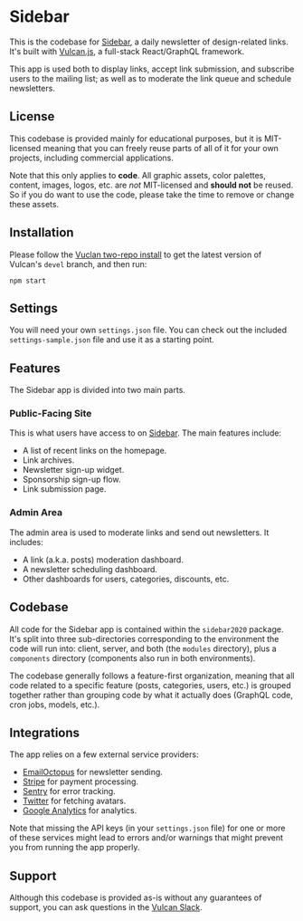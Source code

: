 # Sidebar

This is the codebase for [Sidebar](http://sidebar.io/), a daily newsletter of design-related links. It's built with [Vulcan.js](http://vulcanjs.org/), a full-stack React/GraphQL framework.

This app is used both to display links, accept link submission, and subscribe users to the mailing list; as well as to moderate the link queue and schedule newsletters. 

## License

This codebase is provided mainly for educational purposes, but it is MIT-licensed meaning that you can freely reuse parts of all of it for your own projects, including commercial applications. 

Note that this only applies to **code**. All graphic assets, color palettes, content, images, logos, etc. are *not* MIT-licensed and **should not** be reused. So if you do want to use the code, please take the time to remove or change these assets. 

## Installation

Please follow the [Vuclan two-repo install](https://docs.vulcanjs.org/#Two-Repo-Install-Optional) to get the latest version of Vulcan's `devel` branch, and then run:

```
npm start
```

## Settings

You will need your own `settings.json` file. You can check out the included `settings-sample.json` file and use it as a starting point. 

## Features

The Sidebar app is divided into two main parts. 

### Public-Facing Site

This is what users have access to on [Sidebar](http://sidebar.io/). The main features include:

- A list of recent links on the homepage. 
- Link archives.
- Newsletter sign-up widget.
- Sponsorship sign-up flow. 
- Link submission page. 

### Admin Area

The admin area is used to moderate links and send out newsletters. It includes: 

- A link (a.k.a. posts) moderation dashboard. 
- A newsletter scheduling dashboard.
- Other dashboards for users, categories, discounts, etc.

## Codebase

All code for the Sidebar app is contained within the `sidebar2020` package. It's split into three sub-directories corresponding to the environment the code will run into: client, server, and both (the `modules` directory), plus a `components` directory (components also run in both environments).

The codebase generally follows a feature-first organization, meaning that all code related to a specific feature (posts, categories, users, etc.) is grouped together rather than grouping code by what it actually does (GraphQL code, cron jobs, models, etc.).

## Integrations

The app relies on a few external service providers: 

- [EmailOctopus](https://emailoctopus.com/) for newsletter sending. 
- [Stripe](https://stripe.com/) for payment processing. 
- [Sentry](https://sentry.io/) for error tracking. 
- [Twitter](http://twitter.com/) for fetching avatars. 
- [Google Analytics](https://analytics.google.com/) for analytics. 

Note that missing the API keys (in your `settings.json` file) for one or more of these services might lead to errors and/or warnings that might prevent you from running the app properly. 

## Support

Although this codebase is provided as-is without any guarantees of support, you can ask questions in the [Vulcan Slack](http://slack.telescopeapp.org/).